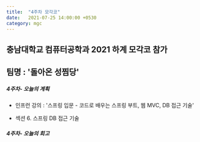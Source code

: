 ```yaml
---
title:  "4주차 모각코"
date:   2021-07-25 14:00:00 +0530
category: mgc
---
```


## 충남대학교 컴퓨터공학과 2021 하계 모각코 참가   
## 팀명 : '돌아온 성찜당'  

##### 4주차- 오늘의 계획
  - 인프런 강의 : '스프링 입문 - 코드로 배우는 스프링 부트, 웹 MVC, DB 접근 기술'   
      
  - 섹션 6. 스프링 DB 접근 기술    
  

##### 4주차- 오늘의 회고

